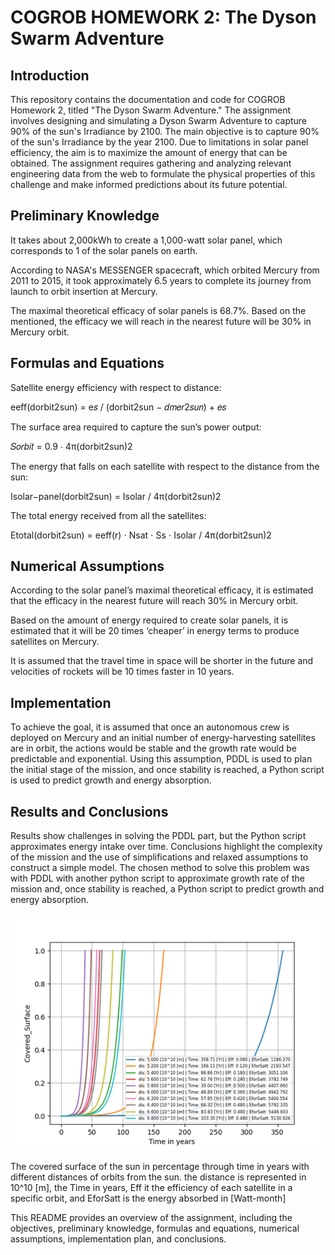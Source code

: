 # COGROB HOMEWORK 2: The Dyson Swarm Adventure

## Introduction

This repository contains the documentation and code for COGROB Homework 2, titled "The Dyson Swarm Adventure." The assignment involves designing and simulating a Dyson Swarm Adventure to capture 90% of the sun's Irradiance by 2100. The main objective is to capture 90% of the sun's Irradiance by the year 2100. Due to limitations in solar panel efficiency, the aim is to maximize the amount of energy that can be obtained. The assignment requires gathering and analyzing relevant engineering data from the web to formulate the physical properties of this challenge and make informed predictions about its future potential.

## Preliminary Knowledge

It takes about 2,000kWh to create a 1,000-watt solar panel, which corresponds to 1 of the solar panels on earth.

According to NASA's MESSENGER spacecraft, which orbited Mercury from 2011 to 2015, it took approximately 6.5 years to complete its journey from launch to orbit insertion at Mercury.

The maximal theoretical efficacy of solar panels is 68.7%. Based on the mentioned, the efficacy we will reach in the nearest future will be 30% in Mercury orbit.

## Formulas and Equations

Satellite energy efficiency with respect to distance:

eeff(dorbit2sun) = e𝑠 / (dorbit2sun − 𝑑𝑚𝑒𝑟2𝑠𝑢𝑛) + 𝑒𝑠

The surface area required to capture the sun’s power output:

𝑆𝑜𝑟𝑏𝑖𝑡 = 0.9 ⋅ 4π(dorbit2sun)2

The energy that falls on each satellite with respect to the distance from the sun:

Isolar−panel(dorbit2sun) = Isolar / 4π(dorbit2sun)2

The total energy received from all the satellites:

Etotal(dorbit2sun) = eeff(r) ⋅ Nsat ⋅ Ss ⋅ Isolar / 4π(dorbit2sun)2

## Numerical Assumptions

According to the solar panel’s maximal theoretical efficacy, it is estimated that the efficacy in the nearest future will reach 30% in Mercury orbit.

Based on the amount of energy required to create solar panels, it is estimated that it will be 20 times ‘cheaper’ in energy terms to produce satellites on Mercury.

It is assumed that the travel time in space will be shorter in the future and velocities of rockets will be 10 times faster in 10 years.

## Implementation

To achieve the goal, it is assumed that once an autonomous crew is deployed on Mercury and an initial number of energy-harvesting satellites are in orbit, the actions would be stable and the growth rate would be predictable and exponential. Using this assumption, PDDL is used to plan the initial stage of the mission, and once stability is reached, a Python script is used to predict growth and energy absorption.

## Results and Conclusions

Results show challenges in solving the PDDL part, but the Python script approximates energy intake over time. Conclusions highlight the complexity of the mission and the use of simplifications and relaxed assumptions to construct a simple model. The chosen method to solve this problem was with PDDL with another python script to approximate growth rate of the mission and, once stability is reached, a Python script to predict growth and energy absorption.

![Alt Text](Results.png)

The covered surface of the sun in percentage through time in years with different distances of orbits from the sun. the distance is represented in 10^10 [m], the Time in years, Eff it the efficiency of each satellite in a specific orbit, and EforSatt is the energy absorbed in [Watt-month]

This README provides an overview of the assignment, including the objectives, preliminary knowledge, formulas and equations, numerical assumptions, implementation plan, and conclusions.
